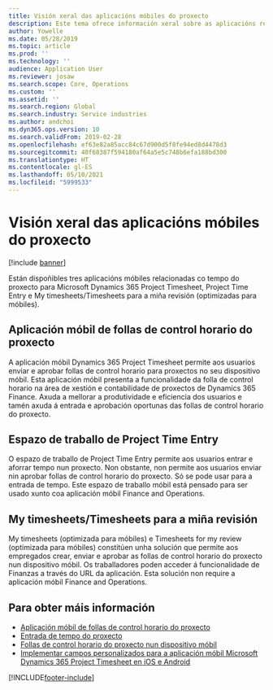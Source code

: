 ```yaml
---
title: Visión xeral das aplicacións móbiles do proxecto
description: Este tema ofrece información xeral sobre as aplicacións relacionadas co tempo do proxecto para Microsoft Dynamics 365 Project Timesheet, Project Time Entry e My timesheets/Timesheets dispoñibles nun dispositivo móbil.
author: Yowelle
ms.date: 05/28/2019
ms.topic: article
ms.prod: ''
ms.technology: ''
audience: Application User
ms.reviewer: josaw
ms.search.scope: Core, Operations
ms.custom: ''
ms.assetid: ''
ms.search.region: Global
ms.search.industry: Service industries
ms.author: andchoi
ms.dyn365.ops.version: 10
ms.search.validFrom: 2019-02-28
ms.openlocfilehash: ef63e82a85acc84c67d900d5f8fe94ed8d4478d3
ms.sourcegitcommit: 40f68387f594180af64a5e5c748b6efa188bd300
ms.translationtype: HT
ms.contentlocale: gl-ES
ms.lasthandoff: 05/10/2021
ms.locfileid: "5999533"
---
```

# <a name="project-mobile-applications-overview"></a>Visión xeral das aplicacións móbiles do proxecto

[!include [banner](../includes/banner.md)]

Están dispoñibles tres aplicacións móbiles relacionadas co tempo do proxecto para Microsoft Dynamics 365 Project Timesheet, Project Time Entry e My timesheets/Timesheets para a miña revisión (optimizadas para móbiles).

## <a name="project-timesheet-mobile-app"></a>Aplicación móbil de follas de control horario do proxecto

A aplicación móbil Dynamics 365 Project Timesheet permite aos usuarios enviar e aprobar follas de control horario para proxectos no seu dispositivo móbil. Esta aplicación móbil presenta a funcionalidade da folla de control horario na área de xestión e contabilidade de proxectos de Dynamics 365 Finance. Axuda a mellorar a produtividade e eficiencia dos usuarios e tamén axuda á entrada e aprobación oportunas das follas de control horario do proxecto.

## <a name="project-time-entry-workspace"></a>Espazo de traballo de Project Time Entry

O espazo de traballo de Project Time Entry permite aos usuarios entrar e aforrar tempo nun proxecto. Non obstante, non permite aos usuarios enviar nin aprobar follas de control horario do proxecto. Só se pode usar para a entrada de tempo. Este espazo de traballo móbil está pensado para ser usado xunto coa aplicación móbil Finance and Operations.

## <a name="my-timesheetstimesheets-for-my-review"></a>My timesheets/Timesheets para a miña revisión

My timesheets (optimizada para móbiles) e Timesheets for my review (optimizada para móbiles) constitúen unha solución que permite aos empregados crear, enviar e aprobar as follas de control horario do proxecto nun dispositivo móbil. Os traballadores poden acceder á funcionalidade de Finanzas a través do URL da aplicación. Esta solución non require a aplicación móbil Finance and Operations.

## <a name="for-more-information"></a>Para obter máis información

- [Aplicación móbil de follas de control horario do proxecto](project-timesheet.md)
- [Entrada de tempo do proxecto]( project-time-entry-mobile-workspace.md)
- [Follas de control horario do proxecto nun dispositivo móbil](Mobile-timesheets.md)
- [Implementar campos personalizados para a aplicación móbil Microsoft Dynamics 365 Project Timesheet en iOS e Android](custom-fields-mobile.md)


[!INCLUDE[footer-include](../includes/footer-banner.md)]